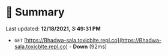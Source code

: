# 📖 Summary
Last updated: **12/18/2021, 3:49:31 PM**

- `GET` [https://Bhadwa-sala.toxicblte.repl.co](https://Bhadwa-sala.toxicblte.repl.co) - **Down** (92ms)
